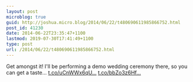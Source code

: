 ```yaml
---
layout: post
microblog: true
guid: http://joshua.micro.blog/2014/06/22/t480690611985866752.html
post_id: 41230
date: 2014-06-22T23:35:47+1100
lastmod: 2019-07-30T17:41:49+1100
type: post
url: /2014/06/22/t480690611985866752.html
---
```

Get amongst it! I'll be performing a demo wedding ceremony there, so you can get a taste... [t.co/uCnWWx6qU...](http://t.co/uCnWWx6qUg) [t.co/bbZo3z6Hf...](http://t.co/bbZo3z6HfB)
